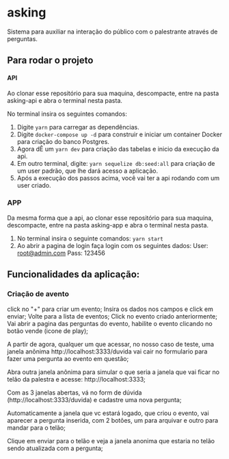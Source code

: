 # asking
Sistema para auxiliar na interação do público com o palestrante através de perguntas.

## Para rodar o projeto

#### API
Ao clonar esse repositório para sua maquina, descompacte, entre na pasta asking-api e abra o terminal nesta pasta.

No terminal insira os seguintes comandos:

1. Digite `yarn` para carregar as dependências.
2. Digite `docker-compose up -d` para construir e iniciar um container Docker para criação do banco Postgres. 
3. Agora dÊ um `yarn dev` para criação das tabelas e inicio da execução da api.
4. Em outro terminal, digite: `yarn sequelize db:seed:all` para criação de um user padrão, que lhe dará acesso a aplicação.
5. Após a execução dos passos acima, você vai ter a api rodando com um user criado.

### APP

Da mesma forma que a api, ao clonar esse repositório para sua maquina, descompacte, entre na pasta asking-app e abra o terminal nesta pasta.

1. No terminal insira o seguinte comandos: `yarn start`
2. Ao abrir a pagina de login faça login com os seguintes dados:
User: root@admin.com
Pass: 123456

## Funcionalidades da aplicação:

### Criação de avento
click no "+" para criar um evento;
Insira os dados nos campos e click em enviar;
Volte para a lista de eventos;
Click no evento criado anteriormente;
Vai abrir a pagina das perguntas do evento, habilite o evento clicando no botão vende (icone de play);

A partir de agora, qualquer um que acessar, no nosso caso de teste, uma janela anônima http://localhost:3333/duvida vai cair no formulario para fazer uma pergunta ao evento em questão;

Abra outra janela anônima para simular o que seria a janela que vai ficar no telão da palestra e acesse: http://localhost:3333;

Com as 3 janelas abertas, vá no form de dúvida (http://localhost:3333/duvida) e cadastre uma nova pergunta;

Automaticamente a janela que vc estará logado, que criou o evento, vai aparecer a pergunta inserida, com 2 botões, um para arquivar e outro para mandar para o telão;

Clique em enviar para o telão e veja a janela anonima que estaria no telão sendo atualizada com a pergunta; 
